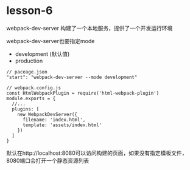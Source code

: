# lesson-6

webpack-dev-server 构建了一个本地服务，提供了一个开发运行环境

webpack-dev-server也要指定mode
- development (默认值)
- production

```
// paceage.json
"start": "webpack-dev-server --mode development"
```

```
// webpack.config.js
const HtmlWebpackPlugin = require('html-webpack-plugin')
module.exports = {
  //...
  plugins: [
    new WebpackDevServer({
      filename: 'index.html',
      template: 'assets/index.html'
    })
  ]
}
```
默认在http://localhost:8080可以访问构建的页面，如果没有指定模板文件，8080端口会打开一个静态资源列表




